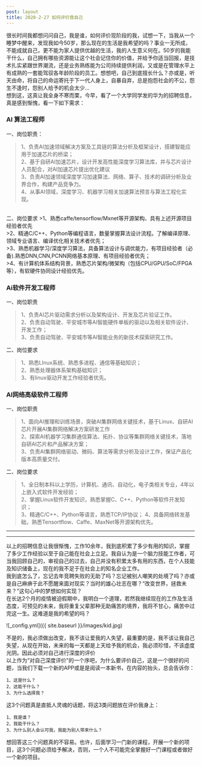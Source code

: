 ```yaml
---
post: layout
title: 2020-2-27 如何评价我自己
---
```

很长时间我都想问问自己，我是谁，如何评价现阶段的我，试想一下，当我从一个睡梦中醒来，发现我如今50岁，那么现在的生活是我希望的吗？事业一无所成，不能成就自己，更不能为家人提供优越的生活，我的人生意义何在。50岁的我能干什么，自己拥有哪些资源能让这个社会记住你的价值，并给予你适当回报，是技术扎实紧跟世界潮流，还是业务熟练能为公司持续提供利润，又或是在管理水平上有成熟的一套能驾驭各年龄阶段的员工。想想吧，自己到底擅长什么？亦或是，听天由命，将自己的命运寄托于下一代人身上，自暴自弃，总是抱怨社会的不公，怨生不逢时，怨别人给予的机会太少...<br>
想到这，这真让我全身不寒而栗，今早，看了一个大学同学发的华为的招聘信息，真是感到惭愧，看一下如下需求：
### AI 算法工程师
一、岗位职责：
>1、负责AI加速领域解决方案及工具链的算法分析及框架设计，搭建智能应用于加速芯片的桥梁；<br>
>2、基于自研AI加速芯片，设计开发高性能深度学习算法库，并与芯片设计人员配合，对AI加速芯片提出优化建议<br>
>3、负责AI加速领域深度学习加速算法、网络、算子、技术的调研分析及业界合作，构建产品竞争力。<br>
>4、从事AI领域，深度学习、机器学习相关加速算法预言与算法工程化实现。

<br>
二、岗位要求
>1、熟悉caffe/tensorflow/Mxnet等开源架构、具有上述开源项目经验者优先<br>
>2、精通C/C++、Python等编程语言，数量掌握算法设计流程。了解编译原理、领域专业语言、编译优化相关技术者优先；<br>
>3、熟悉机器学习/深度学习算法，具备算法设计与调优能力，有项目经验者（必备).熟悉DNN,CNN,PCNN网络基本原理、有项目经验者优先；<br>
>4、有计算机体系结构背景，熟悉芯片架构/微架构（包括CPU/GPU/SoC/FPGA等），有软硬件协同设计经验优先。
		
### Ai软件开发工程师
一、岗位职责
>1、负责AI芯片驱动需求分析以及架构设计、开发及芯片验证工作。<br>
>2、负责自动驾驶、平安城市等AI智能硬件单板的驱动以及相关软件设计、开发工作；<br>
>3、负责自动驾驶、平安城市等AI智能业务的新技术探索研究工作。

二、岗位要求
>1、熟悉LInux系统、熟悉多进程、通信等基础知识；<br>
>2、熟悉处理器体系架构基础知识；<br>
>3、有linux驱动开发工作经验者优先。

### AI网络高级软件工程师
一、岗位职责
>1、面向AI推理和训练场景，突破AI集群网络关键技术，基于Linux、自研AI芯片开展AI集群网络解决方案研发工作<br>
>2、探索AI机器学习集群通信算法、拓扑、协议等集群网络关键技术，落地自研AI芯片和产品解决方案；<br>
>3、负责AI集群网络驱动、微码、算法等需求分析及设计工作，保证产品化版本高质量交付。

二、岗位要求
>1、全日制本科以上学历，计算机、通讯、自动化，电子类相关专业，4年以上嵌入式软件开发经验；<br>
>2、掌握Linux软件开发知识，熟悉掌握C、C++、Python等软件开发知识；<br>
>3、精通C/C++、Python等语言，熟悉TCP/IP协议；
>4、具备网络转发基础，熟悉Tensortflow、Caffe、MaxNet等开源架构优先。

---
---
以上的招聘信息让我很惭愧，工作10余年，我到底积累了多少有用的知识，掌握了多少工作经验以至于自己能在社会上立足。我自认为是一个脑力技能工作者，可当我回顾自己的，审视自己的过去，自己并没有积累太多有用的东西，在个人技能及知识储备上，现在的我不足于在社会上的知名企业工作。<br>
我到底怎么了，忘记去年竞聘失败的无助了吗？忘记被别人嘲笑的处境了吗？亦或是自己麻痹于此不愿醒来面对现实？当时的雄心壮志在哪？“改变世界，拯救未来？”这句心中的梦想如何实现？<br>
在长达2个月的疫情被迫假期中，我明白一个道理，若然我继续现在的工作及生活态度，可预见的未来，我将重复父辈那种无助痛苦的境界，我将不甘心，痛苦中过完这一生。这难道是我的希望的吗？

![_config.yml]({{ site.baseurl }}/images/kid.jpg)

不是的，我必须做出改变，我不该让爱我的人失望，最重要的是，我不该让我自己失望，从现在开始，未来的每一天都是上天给予我的机会，我必须珍惜，不该虚度光阴。因此必须对自己进行深度的评价<br>
以上作为“对自己深度评价"的一个序吧，为什么要评价自己，这是一个很好的问题，当我们下载一个新的APP或是是阅读一本新书，在内容的抬头，总会告诉你：

	1、这是什么？
	2、这能干什么？
	3、为什么选择我？

这3个问题真是直抵人灵魂的话题，将这3类问题放在评价我身上：

	1、我是谁？
	2、我能干什么？
	3、为什么别人会认可我，我能为别人带来什么？

想回答这三个问题真的不容易。也许，后面学习一门新的课程，开展一个新的项目，这3个问题必须给予解决，否则，一个人不可能完全掌握好一门课程或者做好一个新的项目。

